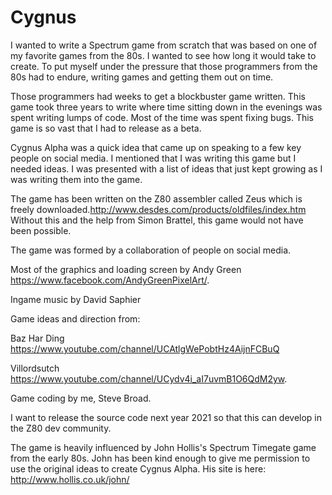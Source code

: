 # Cygnus

I wanted to write a Spectrum game from scratch that was based on one of my favorite games from the 80s. I wanted to see how long it would take to create. To put myself under the pressure that those programmers from the 80s had to endure, writing games and getting them out on time.

Those programmers had weeks to get a blockbuster game written. This game took three years to write where time sitting down in the evenings was spent writing lumps of code. Most of the time was spent fixing bugs. This game is so vast that I had to release as a beta.

Cygnus Alpha was a quick idea that came up on speaking to a few key people on social media. I mentioned that I was writing this game but I needed ideas. I was presented with a list of ideas that just kept growing as I was writing them into the game.

The game has been written on the Z80 assembler called Zeus which is freely downloaded.http://www.desdes.com/products/oldfiles/index.htm Without this and the help from Simon Brattel, this game would not have been possible.

The game was formed by a collaboration of people on social media. 

Most of the graphics and loading screen by Andy Green https://www.facebook.com/AndyGreenPixelArt/.

Ingame music by David Saphier

Game ideas and direction from:

Baz Har Ding https://www.youtube.com/channel/UCAtlgWePobtHz4AijnFCBuQ

Villordsutch https://www.youtube.com/channel/UCydv4i_aI7uvmB1O6QdM2yw.

Game coding by me, Steve Broad.

I want to release the source code next year 2021 so that this can develop in the Z80 dev community.

The game is heavily influenced by John Hollis's Spectrum Timegate game from the early 80s. John has been kind enough to give me permission to use the original ideas to create Cygnus Alpha. His site is here: http://www.hollis.co.uk/john/

